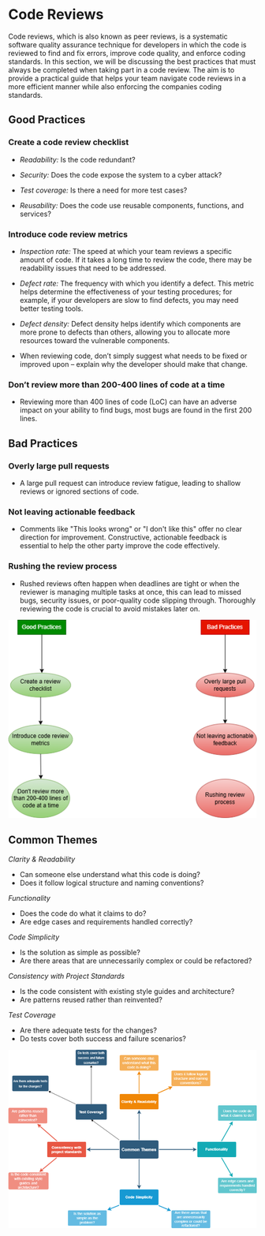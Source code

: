 # Code Reviews

Code reviews, which is also known as peer reviews, is a systematic software quality assurance technique for developers in which the code is reviewed to find and fix errors, improve code quality, and enforce coding standards. In this section, we will be discussing the best practices that must always be completed when taking part in a code review. The aim is to provide a practical guide that helps your team navigate code reviews in a more efficient manner while also enforcing the companies coding standards.

## Good Practices

### Create a code review checklist

- *Readability:* Is the code redundant?

- *Security:* Does the code expose the system to a cyber attack?

- *Test coverage:* Is there a need for more test cases?

- *Reusability:* Does the code use reusable components, functions, and services?

### Introduce code review metrics

- *Inspection rate:* The speed at which your team reviews a specific amount of code. If it takes a long time to review the code, there may be readability issues that need to be addressed.

- *Defect rate:* The frequency with which you identify a defect. This metric helps determine the effectiveness of your testing procedures; for example, if your developers are slow to find defects, you may need better testing tools.

- *Defect density:* Defect density helps identify which components are more prone to defects than others, allowing you to allocate more resources toward the vulnerable components. 

- When reviewing code, don’t simply suggest what needs to be fixed or improved upon – explain why the developer should make that change.

### Don’t review more than 200-400 lines of code at a time

- Reviewing more than 400 lines of code (LoC) can have an adverse impact on your ability to find bugs, most bugs are found in the first 200 lines. 

## Bad Practices

### Overly large pull requests

- A large pull request can introduce review fatigue, leading to shallow reviews or ignored sections of code.

### Not leaving actionable feedback

- Comments like "This looks wrong" or "I don't like this" offer no clear direction for improvement. Constructive, actionable feedback is essential to help the other party improve the code effectively.

### Rushing the review process

-  Rushed reviews often happen when deadlines are tight or when the reviewer is managing multiple tasks at once, this can lead to missed bugs, security issues, or poor-quality code slipping through. Thoroughly reviewing the code is crucial to avoid mistakes later on.

<img src="images/SQA-Diagram.drawio.png"/>

## Common Themes

*Clarity & Readability*
- Can someone else understand what this code is doing?
- Does it follow logical structure and naming conventions?

*Functionality*
- Does the code do what it claims to do?
- Are edge cases and requirements handled correctly?

*Code Simplicity*
- Is the solution as simple as possible?
- Are there areas that are unnecessarily complex or could be refactored?

*Consistency with Project Standards*
- Is the code consistent with existing style guides and architecture?
- Are patterns reused rather than reinvented?

*Test Coverage*
- Are there adequate tests for the changes?
- Do tests cover both success and failure scenarios?

<img src="images/SQA-Diagram1.drawio.png"/>

